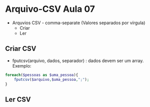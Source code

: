# Arquivo-CSV Aula 07
- Arquvios CSV - comma-separate (Valores separados por vírgula)
    - Criar
    - Ler

## Criar CSV

- fputcsv(arquivo, dados, separador) : dados devem ser um array. Exemplo: 
```php
foreach($pessoas as $uma_pessoa){
    fputcsv($arquivo,$uma_pessoa,";");    
}
```
## Ler CSV
 
